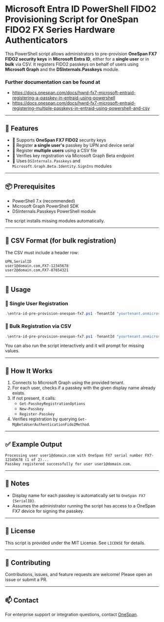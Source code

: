 # Microsoft Entra ID PowerShell FIDO2 Provisioning Script for OneSpan FIDO2 FX Series Hardware Authenticators

This PowerShell script allows administrators to pre-provision **OneSpan FX7 FIDO2 security keys** in **Microsoft Entra ID**, either for a **single user** or in **bulk** via CSV. It registers FIDO2 passkeys on behalf of users using **Microsoft Graph** and the **DSInternals.Passkeys** module.

### Further documentation can be found at 
- https://docs.onespan.com/docs/hwrd-fx7-microsoft-entraid-registering-a-passkey-in-entraid-using-powershell
- https://docs.onespan.com/docs/hwrd-fx7-microsoft-entraid-registering-multiple-passkeys-in-entraid-using-powershell-and-csv

---

## 🔧 Features

- 💠 Supports **OneSpan FX7 FIDO2** security keys
- 👤 Register **a single user's** passkey by UPN and device serial
- 📂 Register **multiple users** using a CSV file
- 🔐 Verifies key registration via Microsoft Graph Beta endpoint
- 🧩 Uses `DSInternals.Passkeys` and `Microsoft.Graph.Beta.Identity.SignIns` modules

---

## 📦 Prerequisites

- PowerShell 7.x (recommended)
- Microsoft Graph PowerShell SDK
- DSInternals.Passkeys PowerShell module

The script installs missing modules automatically.

---

## 📄 CSV Format (for bulk registration)

The CSV must include a header row:

```csv
UPN,SerialID
user1@domain.com,FX7-12345678
user2@domain.com,FX7-87654321
```

---

## 🚀 Usage

### 🔹 Single User Registration

```powershell
.\entra-id-pre-provision-onespan-fx7.ps1 -TenantId "yourtenant.onmicrosoft.com" -UPN "user@domain.com" -SerialID "FX7-12345678"
```

### 🔹 Bulk Registration via CSV

```powershell
.\entra-id-pre-provision-onespan-fx7.ps1 -TenantId "yourtenant.onmicrosoft.com" -CsvFilePath ".\users.csv"
```

You can also run the script interactively and it will prompt for missing values.

---

## 📘 How It Works

1. Connects to Microsoft Graph using the provided tenant.
2. For each user, checks if a passkey with the given display name already exists.
3. If not present, it calls:
   - `Get-PasskeyRegistrationOptions`
   - `New-Passkey`
   - `Register-Passkey`
4. Verifies registration by querying `Get-MgBetaUserAuthenticationFido2Method`.

---

## ✅ Example Output

```text
Processing user user1@domain.com with OneSpan FX7 serial number FX7-12345678 (1 of 2)...
Passkey registered successfully for user user1@domain.com.
```

---

## 📝 Notes

- Display name for each passkey is automatically set to `OneSpan FX7 {SerialID}`.
- Assumes the administrator running the script has access to a OneSpan FX7 device for signing the passkey.

---

## 📄 License

This script is provided under the MIT License. See `LICENSE` for details.

---

## 🤝 Contributing

Contributions, issues, and feature requests are welcome! Please open an issue or submit a PR.

---

## 📫 Contact

For enterprise support or integration questions, contact [OneSpan](https://www.onespan.com).
